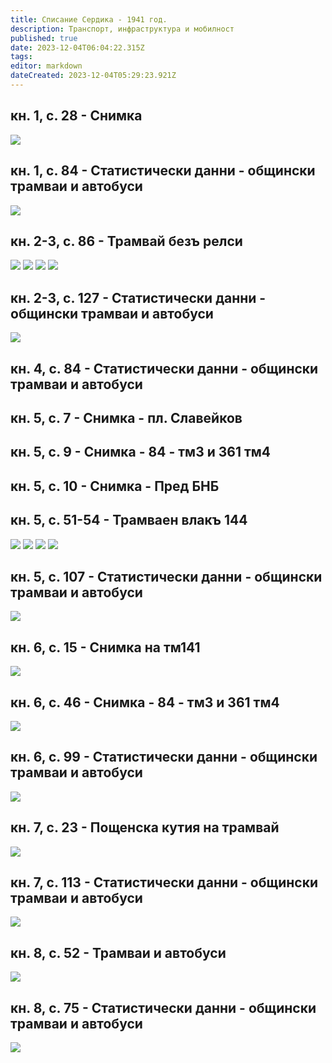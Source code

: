 ```yaml
---
title: Списание Сердика - 1941 год.
description: Транспорт, инфраструктура и мобилност
published: true
date: 2023-12-04T06:04:22.315Z
tags: 
editor: markdown
dateCreated: 2023-12-04T05:29:23.921Z
---
```


## кн. 1, с. 28 - **Снимка**
<img src="https://drive.google.com/uc?id=1CcwG1tMuRembgPU5CZ4XOZWEBh8XiZGi">

## кн. 1, с. 84 - **Статистически данни** - общински трамваи и автобуси

<img src="https://drive.google.com/uc?id=1oRQbTVOFZ9xIKMluReIHuyMp4aMTkHh8">

## кн. 2-3, с. 86 - **Трамвай безъ релси**

<img src="https://drive.google.com/uc?id=1NDAZfDKvlHHBk5jZLnByDY81jlZPKcNr">
<img src="https://drive.google.com/uc?id=1cszylFAmXemr8SvBFHbj8JqXj8PaEsAG">
<img src="https://drive.google.com/uc?id=1m0CJvTh5CCRHR7wQAYVwct6YzrYSmfZz">
<img src="https://drive.google.com/uc?id=1QnX_GBW74jQf3ATtT-rOEXxhbqaShphJ">

## кн. 2-3, с. 127 - **Статистически данни** - общински трамваи и автобуси
<img src="https://drive.google.com/uc?id=1c0Vm3nCVgPeyKkLoHQKwv-TKpoa46DYo">


## кн. 4, с. 84 - **Статистически данни** - общински трамваи и автобуси


## кн. 5, с. 7 - **Снимка** - пл. Славейков
## кн. 5, с. 9 - **Снимка** - 84 - тм3 и 361 тм4
## кн. 5, с. 10 - **Снимка** - Пред БНБ
## кн. 5, с. 51-54 - **Трамваен влакъ 144**

<img src="https://drive.google.com/uc?id=1zXus3NWHH_HLO34_TEK4f0JcgxEblmmb">
<img src="https://drive.google.com/uc?id=1DjFzauoTR_nQRA2ubprOBZjJYUMFn9W2">
<img src="https://drive.google.com/uc?id=1_nK2T5TV8YHqt-HPjfZ3pm-pVzMX343m">
<img src="https://drive.google.com/uc?id=1A98LFOjoCmLyfoXtI4BNBehDZW3tXT-K">

## кн. 5, с. 107 - **Статистически данни** - общински трамваи и автобуси

<img src="https://drive.google.com/uc?id=1rdQq1RuG6nH7ynl7hx54JcDavI4CTFY3">


## кн. 6, с. 15 - **Снимка на тм141**
<img src="https://drive.google.com/uc?id=1bV6pjG0QGuaI4Yzf7H_QMwlSoppmUsBB">

## кн. 6, с. 46 - **Снимка** - 84 - тм3 и 361 тм4
<img src="https://drive.google.com/uc?id=19xLUsLdkJfBth2K2pCmj22H7fhW1xiFh">

## кн. 6, с. 99 - **Статистически данни** - общински трамваи и автобуси
<img src="https://drive.google.com/uc?id=1_PVR_-wHJuvOyY_MstaCKaW9rZyX4R_G">



## кн. 7, с. 23 - **Пощенска кутия на трамвай**
<img src="https://drive.google.com/uc?id=1Lb-Cuikcog9qgiG9jAZlX8n5RLra6Gx_">

## кн. 7, с. 113 - **Статистически данни** - общински трамваи и автобуси
<img src="https://drive.google.com/uc?id=17faxjhByZL98VRKkDmFfeETMoLUai5bJ">


## кн. 8, с. 52 - **Трамваи и автобуси** 

<img src="https://drive.google.com/uc?id=1RY8eYA-O0_jgsUzYO3H7xZ8MNl2DOWDi">

## кн. 8, с. 75 - **Статистически данни** - общински трамваи и автобуси

<img src="https://drive.google.com/uc?id=1luQpaWEKdASjfgnbZpgUAQmHZLT1eA3N">